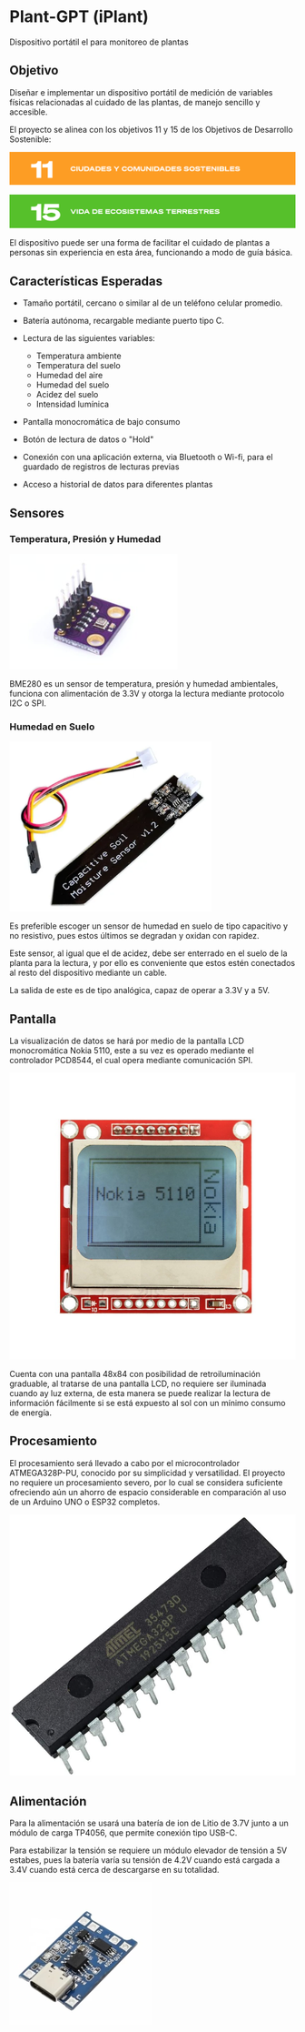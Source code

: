 # Plant-GPT (iPlant)

Dispositivo portátil el para monitoreo de plantas 


## Objetivo

Diseñar e implementar un dispositivo portátil de medición de variables físicas relacionadas al cuidado de las plantas, de manejo sencillo y accesible.

El proyecto se alinea con los objetivos 11 y 15 de los Objetivos de Desarrollo Sostenible:

![alt text](image.png)

![alt text](image-1.png)

 El dispositivo puede ser una forma de facilitar el cuidado de plantas a personas sin experiencia en esta área, funcionando a modo de guía básica.




## Características Esperadas

+ Tamaño portátil, cercano o similar al de un teléfono celular promedio.

+ Batería autónoma, recargable mediante puerto tipo C.

+ Lectura de las siguientes variables: 

    + Temperatura ambiente
    + Temperatura del suelo
    + Humedad del aire
    + Humedad del suelo
    + Acidez del suelo
    + Intensidad lumínica
+ Pantalla monocromática de bajo consumo
+ Botón de lectura de datos o "Hold"
+ Conexión con una aplicación externa, via Bluetooth o Wi-fi, para el guardado de registros de lecturas previas
+ Acceso a historial de datos para diferentes plantas

## Sensores
### Temperatura, Presión y Humedad

![alt text](image-2.png)

BME280 es un sensor de temperatura, presión y humedad ambientales, funciona con alimentación de 3.3V y otorga la lectura mediante protocolo I2C o SPI.

### Humedad en Suelo

![alt text](image-3.png)

Es preferible escoger un sensor de humedad en suelo de tipo capacitivo y no resistivo, pues estos últimos se degradan y oxidan con rapidez.

Este sensor, al igual que el de acidez, debe ser enterrado en el suelo de la planta para la lectura, y por ello es conveniente que estos estén conectados al resto del dispositivo mediante un cable.

La salida de este es de tipo analógica, capaz de operar a 3.3V y a 5V.

## Pantalla

La visualización de datos se hará por medio de la pantalla LCD monocromática Nokia 5110, este a su vez es operado mediante el controlador PCD8544, el cual opera mediante comunicación SPI.

![alt text](image-5.png)

Cuenta con una pantalla 48x84 con posibilidad de retroiluminación graduable, al tratarse de una pantalla LCD, no requiere ser iluminada cuando ay luz externa, de esta manera se puede realizar la lectura de información fácilmente si se está expuesto al sol con un mínimo consumo de energía.

## Procesamiento
El procesamiento será llevado a cabo por el microcontrolador ATMEGA328P-PU, conocido por su simplicidad y versatilidad. El proyecto no requiere un procesamiento severo, por lo cual se considera suficiente ofreciendo aún un ahorro de espacio considerable en comparación al uso de un Arduino UNO o ESP32 completos.

![alt text](image-4.png)

## Alimentación

Para la alimentación se usará una batería de ion de Litio de 3.7V junto a un módulo de carga TP4056, que permite conexión tipo USB-C.

Para estabilizar la tensión se requiere un módulo elevador de tensión a 5V estabes, pues la batería varía su tensión de 4.2V cuando está cargada a 3.4V cuando está cerca de descargarse en su totalidad.

![alt text](image-6.png)



